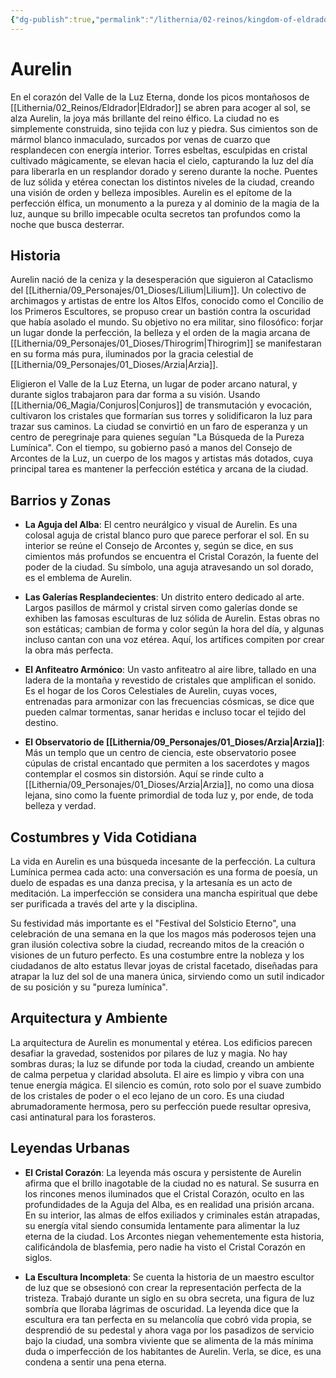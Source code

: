 ```yaml
---
{"dg-publish":true,"permalink":"/lithernia/02-reinos/kingdom-of-eldrador/aurelin/","title":"Aurelin","tags":["lithernia","ciudad","Eldrador"]}
---
```


# Aurelin

En el corazón del Valle de la Luz Eterna, donde los picos montañosos de [[Lithernia/02_Reinos/Eldrador\|Eldrador]] se abren para acoger al sol, se alza Aurelin, la joya más brillante del reino élfico. La ciudad no es simplemente construida, sino tejida con luz y piedra. Sus cimientos son de mármol blanco inmaculado, surcados por venas de cuarzo que resplandecen con energía interior. Torres esbeltas, esculpidas en cristal cultivado mágicamente, se elevan hacia el cielo, capturando la luz del día para liberarla en un resplandor dorado y sereno durante la noche. Puentes de luz sólida y etérea conectan los distintos niveles de la ciudad, creando una visión de orden y belleza imposibles. Aurelin es el epítome de la perfección élfica, un monumento a la pureza y al dominio de la magia de la luz, aunque su brillo impecable oculta secretos tan profundos como la noche que busca desterrar.

## Historia

Aurelin nació de la ceniza y la desesperación que siguieron al Cataclismo del [[Lithernia/09_Personajes/01_Dioses/Lilium\|Lilium]]. Un colectivo de archimagos y artistas de entre los Altos Elfos, conocido como el Concilio de los Primeros Escultores, se propuso crear un bastión contra la oscuridad que había asolado el mundo. Su objetivo no era militar, sino filosófico: forjar un lugar donde la perfección, la belleza y el orden de la magia arcana de [[Lithernia/09_Personajes/01_Dioses/Thirogrim\|Thirogrim]] se manifestaran en su forma más pura, iluminados por la gracia celestial de [[Lithernia/09_Personajes/01_Dioses/Arzia\|Arzia]].

Eligieron el Valle de la Luz Eterna, un lugar de poder arcano natural, y durante siglos trabajaron para dar forma a su visión. Usando [[Lithernia/06_Magia/Conjuros\|Conjuros]] de transmutación y evocación, cultivaron los cristales que formarían sus torres y solidificaron la luz para trazar sus caminos. La ciudad se convirtió en un faro de esperanza y un centro de peregrinaje para quienes seguían "La Búsqueda de la Pureza Lumínica". Con el tiempo, su gobierno pasó a manos del Consejo de Arcontes de la Luz, un cuerpo de los magos y artistas más dotados, cuya principal tarea es mantener la perfección estética y arcana de la ciudad.

## Barrios y Zonas

- **La Aguja del Alba**: El centro neurálgico y visual de Aurelin. Es una colosal aguja de cristal blanco puro que parece perforar el sol. En su interior se reúne el Consejo de Arcontes y, según se dice, en sus cimientos más profundos se encuentra el Cristal Corazón, la fuente del poder de la ciudad. Su símbolo, una aguja atravesando un sol dorado, es el emblema de Aurelin.

- **Las Galerías Resplandecientes**: Un distrito entero dedicado al arte. Largos pasillos de mármol y cristal sirven como galerías donde se exhiben las famosas esculturas de luz sólida de Aurelin. Estas obras no son estáticas; cambian de forma y color según la hora del día, y algunas incluso cantan con una voz etérea. Aquí, los artífices compiten por crear la obra más perfecta.

- **El Anfiteatro Armónico**: Un vasto anfiteatro al aire libre, tallado en una ladera de la montaña y revestido de cristales que amplifican el sonido. Es el hogar de los Coros Celestiales de Aurelin, cuyas voces, entrenadas para armonizar con las frecuencias cósmicas, se dice que pueden calmar tormentas, sanar heridas e incluso tocar el tejido del destino.

- **El Observatorio de [[Lithernia/09_Personajes/01_Dioses/Arzia\|Arzia]]**: Más un templo que un centro de ciencia, este observatorio posee cúpulas de cristal encantado que permiten a los sacerdotes y magos contemplar el cosmos sin distorsión. Aquí se rinde culto a [[Lithernia/09_Personajes/01_Dioses/Arzia\|Arzia]], no como una diosa lejana, sino como la fuente primordial de toda luz y, por ende, de toda belleza y verdad.

## Costumbres y Vida Cotidiana

La vida en Aurelin es una búsqueda incesante de la perfección. La cultura Lumínica permea cada acto: una conversación es una forma de poesía, un duelo de espadas es una danza precisa, y la artesanía es un acto de meditación. La imperfección se considera una mancha espiritual que debe ser purificada a través del arte y la disciplina.

Su festividad más importante es el "Festival del Solsticio Eterno", una celebración de una semana en la que los magos más poderosos tejen una gran ilusión colectiva sobre la ciudad, recreando mitos de la creación o visiones de un futuro perfecto. Es una costumbre entre la nobleza y los ciudadanos de alto estatus llevar joyas de cristal facetado, diseñadas para atrapar la luz del sol de una manera única, sirviendo como un sutil indicador de su posición y su "pureza lumínica".

## Arquitectura y Ambiente

La arquitectura de Aurelin es monumental y etérea. Los edificios parecen desafiar la gravedad, sostenidos por pilares de luz y magia. No hay sombras duras; la luz se difunde por toda la ciudad, creando un ambiente de calma perpetua y claridad absoluta. El aire es limpio y vibra con una tenue energía mágica. El silencio es común, roto solo por el suave zumbido de los cristales de poder o el eco lejano de un coro. Es una ciudad abrumadoramente hermosa, pero su perfección puede resultar opresiva, casi antinatural para los forasteros.

## Leyendas Urbanas

- **El Cristal Corazón**: La leyenda más oscura y persistente de Aurelin afirma que el brillo inagotable de la ciudad no es natural. Se susurra en los rincones menos iluminados que el Cristal Corazón, oculto en las profundidades de la Aguja del Alba, es en realidad una prisión arcana. En su interior, las almas de elfos exiliados y criminales están atrapadas, su energía vital siendo consumida lentamente para alimentar la luz eterna de la ciudad. Los Arcontes niegan vehementemente esta historia, calificándola de blasfemia, pero nadie ha visto el Cristal Corazón en siglos.

- **La Escultura Incompleta**: Se cuenta la historia de un maestro escultor de luz que se obsesionó con crear la representación perfecta de la tristeza. Trabajó durante un siglo en su obra secreta, una figura de luz sombría que lloraba lágrimas de oscuridad. La leyenda dice que la escultura era tan perfecta en su melancolía que cobró vida propia, se desprendió de su pedestal y ahora vaga por los pasadizos de servicio bajo la ciudad, una sombra viviente que se alimenta de la más mínima duda o imperfección de los habitantes de Aurelin. Verla, se dice, es una condena a sentir una pena eterna.